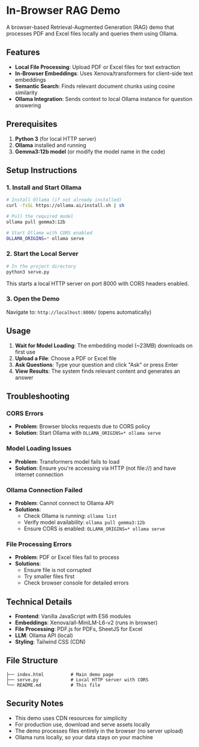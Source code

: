 # In-Browser RAG Demo

A browser-based Retrieval-Augmented Generation (RAG) demo that processes PDF and Excel files locally and queries them using Ollama.

## Features

- **Local File Processing**: Upload PDF or Excel files for text extraction
- **In-Browser Embeddings**: Uses Xenova/transformers for client-side text embeddings
- **Semantic Search**: Finds relevant document chunks using cosine similarity
- **Ollama Integration**: Sends context to local Ollama instance for question answering

## Prerequisites

1. **Python 3** (for local HTTP server)
2. **Ollama** installed and running
3. **Gemma3:12b model** (or modify the model name in the code)

## Setup Instructions

### 1. Install and Start Ollama

```bash
# Install Ollama (if not already installed)
curl -fsSL https://ollama.ai/install.sh | sh

# Pull the required model
ollama pull gemma3:12b

# Start Ollama with CORS enabled
OLLAMA_ORIGINS=* ollama serve
```

### 2. Start the Local Server

```bash
# In the project directory
python3 serve.py
```

This starts a local HTTP server on port 8000 with CORS headers enabled.

### 3. Open the Demo

Navigate to: `http://localhost:8000/` (opens automatically)

## Usage

1. **Wait for Model Loading**: The embedding model (~23MB) downloads on first use
2. **Upload a File**: Choose a PDF or Excel file
3. **Ask Questions**: Type your question and click "Ask" or press Enter
4. **View Results**: The system finds relevant content and generates an answer

## Troubleshooting

### CORS Errors
- **Problem**: Browser blocks requests due to CORS policy
- **Solution**: Start Ollama with `OLLAMA_ORIGINS=* ollama serve`

### Model Loading Issues
- **Problem**: Transformers model fails to load
- **Solution**: Ensure you're accessing via HTTP (not file://) and have internet connection

### Ollama Connection Failed
- **Problem**: Cannot connect to Ollama API
- **Solutions**:
  - Check Ollama is running: `ollama list`
  - Verify model availability: `ollama pull gemma3:12b`
  - Ensure CORS is enabled: `OLLAMA_ORIGINS=* ollama serve`

### File Processing Errors
- **Problem**: PDF or Excel files fail to process
- **Solutions**:
  - Ensure file is not corrupted
  - Try smaller files first
  - Check browser console for detailed errors

## Technical Details

- **Frontend**: Vanilla JavaScript with ES6 modules
- **Embeddings**: Xenova/all-MiniLM-L6-v2 (runs in browser)
- **File Processing**: PDF.js for PDFs, SheetJS for Excel
- **LLM**: Ollama API (local)
- **Styling**: Tailwind CSS (CDN)

## File Structure

```
├── index.html          # Main demo page
├── serve.py            # Local HTTP server with CORS
└── README.md           # This file
```

## Security Notes

- This demo uses CDN resources for simplicity
- For production use, download and serve assets locally
- The demo processes files entirely in the browser (no server upload)
- Ollama runs locally, so your data stays on your machine